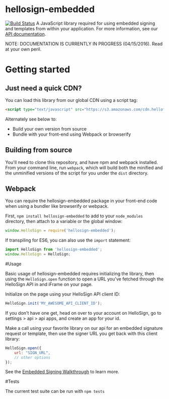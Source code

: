 # hellosign-embedded
[![Build Status](https://travis-ci.org/HelloFax/hellosign-embedded.svg?branch=master)](https://travis-ci.org/HelloFax/hellosign-embedded)
A JavaScript library required for using embedded signing and templates from within your application.
For more information, see our [API documentation](https://www.hellosign.com/api/documentation).

NOTE: DOCUMENTATION IS CURRENTLY IN PROGRESS (04/15/2016). Read at your own peril.

# Getting started

## Just need a quick CDN?

You can load this library from our global CDN using a script tag:
````html
<script type="text/javascript" src="https://s3.amazonaws.com/cdn.hellofax.com/js/embedded.js"></script>
````

Alternately see below to:
* Build your own version from source
* Bundle with your front-end using Webpack or browserify


## Building from source
You'll need to clone this repository, and have npm and webpack installed.
From your command line, run `webpack`, which will build both the minified and the unminified versions of the script for you under the `dist` directory.


## Webpack
You can require the hellosign-embedded package in your front-end code when using a bundler like browserify or webpack.

First, `npm install hellosign-embedded` to add to your `node_modules` directory, then attach to a variable or the global window:

````javascript
window.HelloSign = require('hellosign-embedded');
````
If transpiling for ES6, you can also use the `import` statement:

````javascript
import HelloSign from 'hellosign-embedded';
window.HelloSign = HelloSign;
````

#Usage

Basic usage of hellosign-embedded requires initializing the library, then using the `HelloSign.open` function to open a URL you've fetched through the HelloSign API in and iFrame on your page.

Initialize on the page using your HelloSign API client ID:
````javascript
HelloSign.init('MY_AWESOME_API_CLIENT_ID');
````
If you don't have one get, head on over to your account on HelloSign, go to settings > api > api apps, and create an app for your id.

Make a call using your favorite library on our api for an embedded signature request or template, then use the signer URL you get back with this client library:
````javascript
HelloSign.open({
    url: "SIGN_URL",
    // other options
});
````
See the [Embedded Signing Walkthrough](https://www.hellosign.com/api/embeddedSigningWalkthrough) to learn more.

#Tests

The current test suite can be run with `npm tests`
